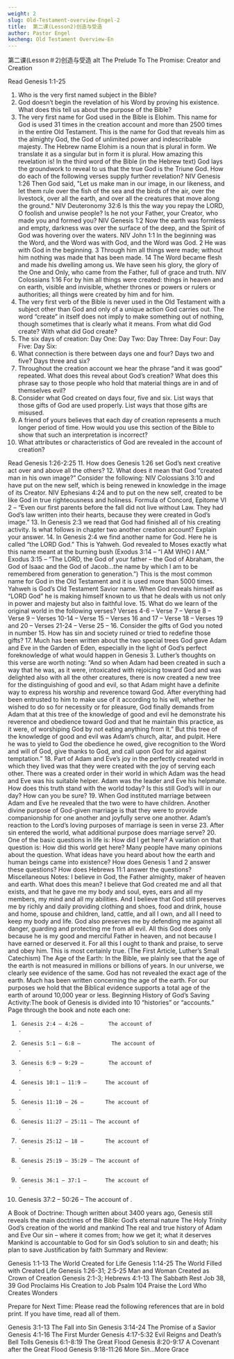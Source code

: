 ```yaml
---
weight: 2
slug: Old-Testament-overview-Engel-2
title:  第二课(Lesson2)创造与受造
author: Pastor Engel
kecheng: Old Testament Overview-En
---
```


第二课(Lesson＃2)创造与受造
alt
The Prelude To The Promise: Creator and Creation



Read Genesis 1:1-25

1. Who is the very first named subject in the Bible?
2. God doesn’t begin the revelation of his Word by proving his existence. What does this tell us about the purpose of the Bible?
3. The very first name for God used in the Bible is Elohim. This name for God is used 31 times in the creation account and more than 2500 times in the entire Old Testament. This is the name for God that reveals him as the almighty God, the God of unlimited power and indescribable majesty. The Hebrew name Elohim is a noun that is plural in form. We translate it as a singular but in form it is plural. How amazing this revelation is! In the third word of the Bible (in the Hebrew text) God lays the groundwork to reveal to us that the true God is the Triune God. How do each of the following verses supply further revelation?
NIV Genesis 1:26 Then God said, "Let us make man in our image, in our likeness, and let them rule over the fish of the sea and the birds of the air, over the livestock, over all the earth, and over all the creatures that move along the ground."
NIV Deuteronomy 32:6 Is this the way you repay the LORD, O foolish and unwise people? Is he not your Father, your Creator, who made you and formed you?
NIV Genesis 1:2 Now the earth was formless and empty, darkness was over the surface of the deep, and the Spirit of God was hovering over the waters.
NIV John 1:1 In the beginning was the Word, and the Word was with God, and the Word was God. 2 He was with God in the beginning. 3 Through him all things were made; without him nothing was made that has been made. 14 The Word became flesh and made his dwelling among us. We have seen his glory, the glory of the One and Only, who came from the Father, full of grace and truth.
NIV Colossians 1:16 For by him all things were created: things in heaven and on earth, visible and invisible, whether thrones or powers or rulers or authorities; all things were created by him and for him.
4. The very first verb of the Bible is never used in the Old Testament with a subject other than God and only of a unique action God carries out. The word “create” in itself does not imply to make something out of nothing, though sometimes that is clearly what it means. From what did God create? With what did God create?
5. The six days of creation:
Day One:
Day Two:
Day Three:
Day Four:
Day Five:
Day Six:
6. What connection is there between days one and four? Days two and five? Days three and six?
7. Throughout the creation account we hear the phrase “and it was good” repeated. What does this reveal about God’s creation? What does this phrase say to those people who hold that material things are in and of themselves evil?
8. Consider what God created on days four, five and six. List ways that those gifts of God are used properly. List ways that those gifts are misused.
9. A friend of yours believes that each day of creation represents a much longer period of time. How would you use this section of the Bible to show that such an interpretation is incorrect?
10. What attributes or characteristics of God are revealed in the account of creation?

Read Genesis 1:26-2:25
11. How does Genesis 1:26 set God’s next creative act over and above all the others?
12. What does it mean that God “created man in his own image?” Consider the following:
NIV Colossians 3:10 and have put on the new self, which is being renewed in knowledge in the image of its Creator.
NIV Ephesians 4:24 and to put on the new self, created to be like God in true righteousness and holiness.
Formula of Concord, Epitome VI 2 – “Even our first parents before the fall did not live without Law. They had God’s law written into their hearts, because they were created in God’s image.”
13. In Genesis 2:3 we read that God had finished all of his creating activity. Is what follows in chapter two another creation account? Explain your answer.
14. In Genesis 2:4 we find another name for God. Here he is called “the LORD God.” This is Yahweh. God revealed to Moses exactly what this name meant at the burning bush (Exodus 3:14 – “I AM WHO I AM.” Exodus 3:15 – “The LORD, the God of your father – the God of Abraham, the God of Isaac and the God of Jacob…the name by which I am to be remembered from generation to generation.”) This is the most common name for God in the Old Testament and it is used more than 5000 times. Yahweh is God’s Old Testament Savior name. When God reveals himself as “LORD God” he is making himself known to us that he deals with us not only in power and majesty but also in faithful love.
15. What do we learn of the original world in the following verses?
Verses 4-6 –
Verse 7 –
Verse 8 –
Verse 9 –
Verses 10-14 –
Verse 15 –
Verses 16 and 17 –
Verse 18 –
Verses 19 and 20 –
Verses 21-24 –
Verse 25 –
16. Consider the gifts of God you noted in number 15. How has sin and society ruined or tried to redefine those gifts?
17. Much has been written about the two special trees God gave Adam and Eve in the Garden of Eden, especially in the light of God’s perfect foreknowledge of what would happen in Genesis 3. Luther’s thoughts on this verse are worth noting: “And so when Adam had been created in such a way that he was, as it were, intoxicated with rejoicing toward God and was delighted also with all the other creatures, there is now created a new tree for the distinguishing of good and evil, so that Adam might have a definite way to express his worship and reverence toward God. After everything had been entrusted to him to make use of it according to his will, whether he wished to do so for necessity or for pleasure, God finally demands from Adam that at this tree of the knowledge of good and evil he demonstrate his reverence and obedience toward God and that he maintain this practice, as it were, of worshiping God by not eating anything from it.”
But this tree of the knowledge of good and evil was Adam’s church, altar, and pulpit. Here he was to yield to God the obedience he owed, give recognition to the Word and will of God, give thanks to God, and call upon God for aid against temptation.”
18. Part of Adam and Eve’s joy in the perfectly created world in which they lived was that they were created with the joy of serving each other. There was a created order in their world in which Adam was the head and Eve was his suitable helper. Adam was the leader and Eve his helpmate. How does this truth stand with the world today? Is this still God’s will in our day? How can you be sure?
19. When God instituted marriage between Adam and Eve he revealed that the two were to have children. Another divine purpose of God-given marriage is that they were to provide companionship for one another and joyfully serve one another. Adam’s reaction to the Lord’s loving purposes of marriage is seen in verse 23. After sin entered the world, what additional purpose does marriage serve?
20. One of the basic questions in life is: How did I get here? A variation on that question is: How did this world get here? Many people have many opinions about the question. What ideas have you heard about how the earth and human beings came into existence? How does Genesis 1 and 2 answer these questions? How does Hebrews 11:1 answer the questions?
Miscellaneous Notes:
 I believe in God, the Father almighty, maker of heaven and earth.
What does this mean?
I believe that God created me and all that exists, and that he gave me my body and soul, eyes, ears and all my members, my mind and all my abilities. And I believe that God still preserves me by richly and daily providing clothing and shoes, food and drink, house and home, spouse and children, land, cattle, and all I own, and all I need to keep my body and life. God also preserves me by defending me against all danger, guarding and protecting me from all evil. All this God does only because he is my good and merciful Father in heaven, and not because I have earned or deserved it. For all this I ought to thank and praise, to serve and obey him. This is most certainly true. (The First Article, Luther’s Small Catechism)
The Age of the Earth: In the Bible, we plainly see that the age of the earth is not measured in millions or billions of years. In our universe, we clearly see evidence of the same. God has not revealed the exact age of the earth. Much has been written concerning the age of the earth. For our purposes we hold that the Biblical evidence supports a total age of the earth of around 10,000 year or less.
Beginning History of God’s Saving Activity:The book of Genesis is divided into 10 “histories” or “accounts.” Page through the book and note each one:
1.      Genesis 2:4 – 4:26 –        The account of                              .
2.      Genesis 5:1 – 6:8 –          The account of                                       .
3.      Genesis 6:9 – 9:29 –        The account of                                       .
4.      Genesis 10:1 – 11:9 –      The account of                               .
5.      Genesis 11:10 – 26 –       The account of                                       .
6.      Genesis 11:27 – 25:11 – The account of                               .
7.      Genesis 25:12 – 18 –       The account of                                       .
8.      Genesis 25:19 – 35:29 – The account of                                       .
9.      Genesis 36:1 – 37:1 –      The account of                                       .
10.    Genesis 37:2 – 50:26 –    The account of                                       .

A Book of Doctrine:  Though written about 3400 years ago, Genesis still reveals the main doctrines of the Bible:
God’s eternal nature
The Holy Trinity
God’s creation of the world and mankind
The real and true history of Adam and Eve
Our sin – where it comes from; how we get it; what it deserves
Mankind is accountable to God for sin
God’s solution to sin and death; his plan to save
Justification by faith
Summary and Review:

Genesis 1:1-13	The World Created for Life
Genesis 1:14-25	The World Filled with Created Life
Genesis 1:26-31; 2:5-25	Man and Woman Created as Crown of Creation
Genesis 2:1-3; Hebrews 4:1-13	The Sabbath Rest
Job 38, 39	God Proclaims His Creation to Job
Psalm 104	Praise the Lord Who Creates Wonders

Prepare for Next Time: Please read the following references that are in bold print. If you have time, read all of them.

Genesis 3:1-13	The Fall into Sin
Genesis 3:14-24	The Promise of a Savior
Genesis 4:1-16	The First Murder
Genesis 4:17-5:32	Evil Reigns and Death’s Bell Tolls
Genesis 6:1-8:19	The Great Flood
Genesis 8:20-9:17	A Covenant after the Great Flood
Genesis 9:18-11:26	More Sin…More Grace
